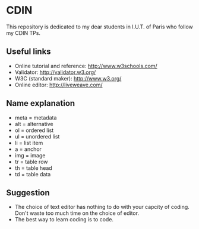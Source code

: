CDIN
====

This repository is dedicated to my dear students in I.U.T. of Paris who follow my CDIN TPs.


Useful links
----

- Online tutorial and reference: http://www.w3schools.com/
- Validator: http://validator.w3.org/
- W3C (standard maker): http://www.w3.org/
- Online editor: http://liveweave.com/
 

Name explanation
----
- meta  = metadata
- alt   = alternative
- ol    = ordered list
- ul    = unordered list
- li    = list item
- a     = anchor
- img   = image
- tr    = table row
- th    = table head
- td    = table data

Suggestion
----
- The choice of text editor has nothing to do with your capcity of coding. Don't waste too much time on the choice of editor.
- The best way to learn coding is to code.
